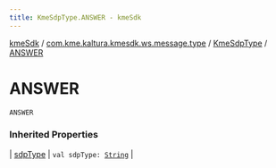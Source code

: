 ```yaml
---
title: KmeSdpType.ANSWER - kmeSdk
---
```


[kmeSdk](../../index.html) / [com.kme.kaltura.kmesdk.ws.message.type](../index.html) / [KmeSdpType](index.html) / [ANSWER](./-a-n-s-w-e-r.html)

# ANSWER

`ANSWER`

### Inherited Properties

| [sdpType](sdp-type.html) | `val sdpType: `[`String`](https://kotlinlang.org/api/latest/jvm/stdlib/kotlin/-string/index.html) |

